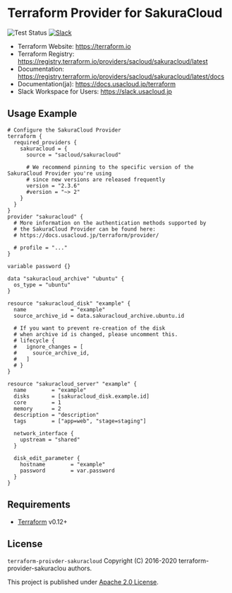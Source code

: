 # Terraform Provider for SakuraCloud

![Test Status](https://github.com/sacloud/terraform-provider-sakuracloud/workflows/Tests/badge.svg)
[![Slack](https://slack.usacloud.jp/badge.svg)](https://slack.usacloud.jp/)

- Terraform Website: https://terraform.io
- Terraform Registry: https://registry.terraform.io/providers/sacloud/sakuracloud/latest
- Documentation: https://registry.terraform.io/providers/sacloud/sakuracloud/latest/docs
- Documentation(ja): https://docs.usacloud.jp/terraform
- Slack Workspace for Users: https://slack.usacloud.jp

## Usage Example

```hcl
# Configure the SakuraCloud Provider
terraform {
  required_providers {
    sakuracloud = {
      source = "sacloud/sakuracloud"

      # We recommend pinning to the specific version of the SakuraCloud Provider you're using
      # since new versions are released frequently
      version = "2.3.6"
      #version = "~> 2"
    }
  }
}
provider "sakuracloud" {
  # More information on the authentication methods supported by
  # the SakuraCloud Provider can be found here:
  # https://docs.usacloud.jp/terraform/provider/

  # profile = "..."
}

variable password {}

data "sakuracloud_archive" "ubuntu" {
  os_type = "ubuntu"
}

resource "sakuracloud_disk" "example" {
  name              = "example"
  source_archive_id = data.sakuracloud_archive.ubuntu.id

  # If you want to prevent re-creation of the disk
  # when archive id is changed, please uncomment this.
  # lifecycle {
  #   ignore_changes = [
  #     source_archive_id,
  #   ]
  # }
}

resource "sakuracloud_server" "example" {
  name        = "example"
  disks       = [sakuracloud_disk.example.id]
  core        = 1
  memory      = 2
  description = "description"
  tags        = ["app=web", "stage=staging"]

  network_interface {
    upstream = "shared"
  }

  disk_edit_parameter {
    hostname        = "example"
    password        = var.password
  }
}
```

## Requirements

- [Terraform](https://terraform.io) v0.12+

## License

 `terraform-proivder-sakuracloud` Copyright (C) 2016-2020 terraform-provider-sakuraclou authors.
 
  This project is published under [Apache 2.0 License](LICENSE).
